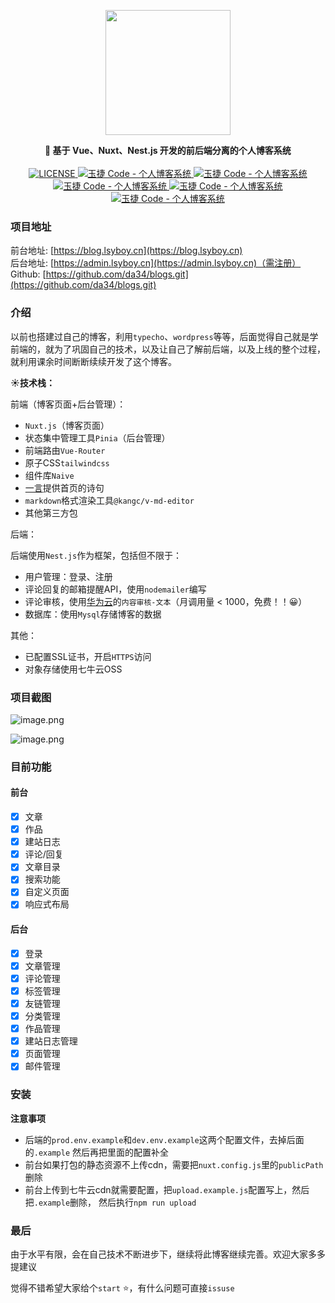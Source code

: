 <p align="center"><a href="https://blog.lsyboy.cn" target="_blank"><img width="200"src="https://resource.lsyboy.cn/blog/static/img/logo.cd9bb43.png"></a></p>

<div align="center">
  <strong>
    📝 基于 Vue、Nuxt、Nest.js 开发的前后端分离的个人博客系统
  </strong>
</div>

<br>

<div align="center">
  <a href="https://github.com/da34/blogs">
    <img src="https://img.shields.io/github/license/nicejade/markdown-online-editor.svg" alt="LICENSE">
  </a>
  <a href="https://v3.cn.vuejs.org/">
    <img src="https://img.shields.io/badge/vue-3.2.x-brightgreen.svg" alt="玉捷 Code - 个人博客系统">
  </a>
  <a href="https://nestjs.com//">
    <img src="https://img.shields.io/badge/nuxt-2.15.8-brightgreen.svg" alt="玉捷 Code - 个人博客系统">
  </a>
  <a href="https://nestjs.com/">
    <img src="https://img.shields.io/badge/nest-8.0-brightgreen.svg" alt="玉捷 Code - 个人博客系统">
  </a>
  <a href="https://tailwindcss.com/">
    <img src="https://img.shields.io/badge/tailwindcss-3.0.9-brightgreen.svg" alt="玉捷 Code - 个人博客系统">
  </a>
  <a href="https://pinia.vuejs.org/">
    <img src="https://img.shields.io/badge/pinia-2.0-yellow.svg" alt="玉捷 Code - 个人博客系统">
  </a>
</div>

### 项目地址

前台地址: [https://blog.lsyboy.cn](https://blog.lsyboy.cn)  
后台地址: [https://admin.lsyboy.cn](https://admin.lsyboy.cn)（需注册）<br>
Github: [https://github.com/da34/blogs.git](https://github.com/da34/blogs.git)



### 介绍

以前也搭建过自己的博客，利用`typecho`、`wordpress`等等，后面觉得自己就是学前端的，就为了巩固自己的技术，以及让自己了解前后端，以及上线的整个过程，就利用课余时间断断续续开发了这个博客。


**☀️技术栈：**

前端（博客页面+后台管理）：

- `Nuxt.js`（博客页面）
- 状态集中管理工具`Pinia`（后台管理）
- 前端路由`Vue-Router`
- 原子CSS`tailwindcss`
- 组件库`Naive`
- [一言](https://hitokoto.cn/)提供首页的诗句
- `markdown`格式渲染工具`@kangc/v-md-editor`
- 其他第三方包

后端：


后端使用`Nest.js`作为框架，包括但不限于：


- 用户管理：登录、注册
- 评论回复的邮箱提醒API，使用`nodemailer`编写
- 评论审核，使用[华为云](https://www.huaweicloud.com/product/textmoderation.html)的`内容审核-文本`（月调用量 < 1000，免费！！😀）
- 数据库：使用`Mysql`存储博客的数据

其他：

- 已配置SSL证书，开启`HTTPS`访问
- 对象存储使用七牛云OSS


### 项目截图

![image.png](https://p1-juejin.byteimg.com/tos-cn-i-k3u1fbpfcp/9b9e1400628948558c180dac79d34c89~tplv-k3u1fbpfcp-watermark.image?)

![image.png](https://p9-juejin.byteimg.com/tos-cn-i-k3u1fbpfcp/3d24ddff6d094b58b95c46f901a4d5fb~tplv-k3u1fbpfcp-watermark.image?)

### 目前功能

#### 前台
- [x] 文章
- [x] 作品
- [x] 建站日志
- [x] 评论/回复
- [x] 文章目录
- [x] 搜索功能
- [x] 自定义页面
- [x] 响应式布局

#### 后台

- [x] 登录
- [x] 文章管理
- [x] 评论管理
- [x] 标签管理
- [x] 友链管理
- [x] 分类管理
- [x] 作品管理
- [x] 建站日志管理
- [x] 页面管理
- [x] 邮件管理

### 安装


**注意事项**


- 后端的`prod.env.example`和`dev.env.example`这两个配置文件，去掉后面的`.example`
然后再把里面的配置补全
- 前台如果打包的静态资源不上传cdn，需要把`nuxt.config.js`里的`publicPath`删除
- 前台上传到七牛云cdn就需要配置，把`upload.example.js`配置写上，然后把`.example`删除，
    然后执行`npm run upload`




### 最后
由于水平有限，会在自己技术不断进步下，继续将此博客继续完善。欢迎大家多多提建议

觉得不错希望大家给个`start` ⭐，有什么问题可直接`issuse`


